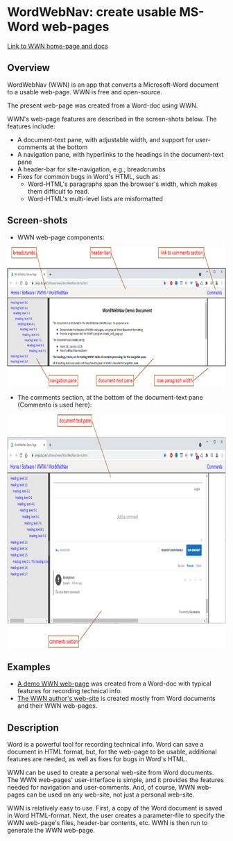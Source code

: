 ﻿# WordWebNav: create usable MS-Word web-pages

[Link to WWN home-page and docs](https://jimyuill.com/software/www/WordWebNav/)

## **Overview**
WordWebNav (WWN) is an app that converts a Microsoft-Word document to a usable web-page.
WWN is free and open-source.

The present web-page was created from a Word-doc using WWN.

WWN's web-page features are described in the screen-shots below.  The features  include:
- A document-text pane, with adjustable width, and support for user-comments at the bottom
- A navigation pane, with hyperlinks to the headings in the document-text pane
- A header-bar for site-navigation, e.g., breadcrumbs
- Fixes for common bugs in Word's HTML, such as: 
  - Word-HTML's paragraphs span the browser's width, which makes them difficult to read.
  - Word-HTML's multi-level lists are misformatted

## **Screen-shots**
- WWN web-page components:

<img border="0" height="321" src="readme-figure-1.png" width="789"/>


- The comments section, at the bottom of the document-text pane (Commento is used here):

<img border="0" height="538" src="readme-figure-2.png" width="937"/>


## **Examples**
- [A demo WWN web-page](https://jimyuill.com/software/www/WordWebNav/demo.html) was created from a Word-doc with typical features for recording technical info.
- [The WWN author's web-site](https://jimyuill.com) is created mostly from Word documents and their WWN web-pages.

## **Description**
Word is a powerful tool for recording technical info.  Word can save a document in HTML format, but, for the web-page to be usable, additional features are needed, as well as fixes for bugs in Word's HTML.

WWN can be used to create a personal web-site from Word documents.  The WWN web-pages' user-interface is simple, and it provides the features needed for navigation and user-comments.  And, of course, WWN web-pages can be used on any web-site, not just a personal web-site.

WWN is relatively easy to use.  First, a copy of the Word document is saved in Word HTML-format.  Next, the user creates a parameter-file to specify the WWN web-page's files, header-bar contents, etc.  WWN is then run to generate the WWN web-page.  